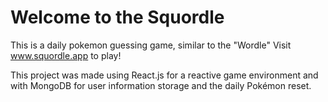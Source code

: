 # Welcome to the Squordle

This is a daily pokemon guessing game, similar to the "Wordle"
Visit www.squordle.app to play!

This project was made using React.js for a reactive game environment and with MongoDB for user information storage and the daily Pokémon reset.
